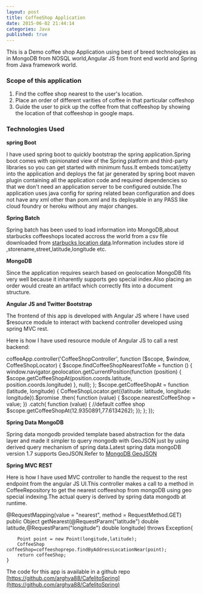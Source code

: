 ```yaml
---
layout: post
title: CoffeeShop Application
date: 2015-06-02 21:44:14
categories: Java
published: true
---
```



This is a Demo coffee shop Application using best of breed technologies as in MongoDB from NOSQL world,Angular JS from front end world and Spring from Java framework world.

### Scope of this application

1. Find the  coffee shop nearest to the user's location.
2. Place an order of different varities of coffee in that particular coffeshop
3. Guide the user to pick up the coffee from that coffeeshop by showing the location of that coffeeshop in google maps.



### Technologies Used

**spring Boot** 

I have used spring boot to quickly bootstrap the spring application.Spring boot comes with opinionated view of the Spring platform and third-party libraries so you can get started with minimum fuss.It embeds tomcat/jetty into the application  and deploys the fat jar generated by spring boot maven plugin containing all the application code and required dependencies so that we don't need an application server to be configured outside.The application uses java config for spring related bean configuration and does not have any xml other than pom.xml and its deployable in any PASS like cloud foundry or heroku without any major changes. 

**Spring Batch** 

Spring batch has been used to load information into MongoDB,about starbucks coffeeshops located accross the world from a csv file downloaded from [starbucks location data](https://opendata.socrata.com/Business/All-Starbucks-Locations-in-the-World-Heat-Map/nt5z-pju4).Information includes store id ,storename,street,latitude,longitude etc.

**MongoDB**

Since the application requires search based on geolocation MongoDB fits very well because it inharently supports geo special index.Also  placing an order would create an artifact which correctly fits into a document structure.

**Angular JS and Twitter Bootstrap**

The frontend of this app is developed with Angular JS where I have used $resource module to interact with backend controller developed using spring MVC rest.

Here is how I have used resource module of Angular JS to call a rest backend:

coffeeApp.controller('CoffeeShopController', function ($scope, $window, CoffeeShopLocator) {
    $scope.findCoffeeShopNearestToMe = function () {
        window.navigator.geolocation.getCurrentPosition(function (position) {
            $scope.getCoffeeShopAt(position.coords.latitude, position.coords.longitude)
        }, null);
    };
    $scope.getCoffeeShopAt = function (latitude, longitude) {
        CoffeeShopLocator.get({latitude: latitude, longitude: longitude}).$promise
            .then(
            function (value) {
                $scope.nearestCoffeeShop = value;
            })
            .catch(
            function (value) {
                //default coffee shop
                $scope.getCoffeeShopAt(12.9350891,77.6134262);
            });
    };
});

**Spring Data MongoDB**

Spring data mongodb provided template based abstraction for the data layer and made it simpler to query mongodb with GeoJSON just by using derived query mechanism of spring data.Latest spring data mongoDB version 1.7 supports GeoJSON.Refer to [MongoDB GeoJSON](http://docs.mongodb.org/manual/reference/geojson/)

**Spring MVC REST**

Here is how I have used MVC controller to handle the request to the rest endpoint from the angular JS UI.This controller makes a call to a method in CoffeeRepository to get the nearest coffeeshop from mongoDB using geo special indexing.The actual query is derived by spring data mongodb at runtime.

@RequestMapping(value = "nearest", method = RequestMethod.GET)
	public Object getNearest(@RequestParam("latitude") double latitude,@RequestParam("longitude") double longitude) throws Exception{


		Point point = new Point(longitude,latitude);
		CoffeeShop  coffeeShop=coffeeshoprepo.findByAddressLocationNear(point);
		return coffeeShop;
	}

The code for this app is available in a github repo [https://github.com/arghya88/CafelitoSpring](https://github.com/arghya88/CafelitoSpring)




